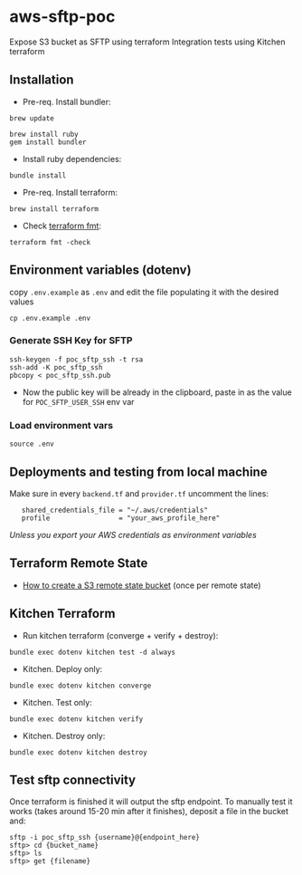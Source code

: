 # aws-sftp-poc
Expose S3 bucket as SFTP using terraform
Integration tests using Kitchen terraform

## Installation
* Pre-req. Install bundler:
```shell script
brew update
```

```shell script
brew install ruby
gem install bundler
```

* Install ruby dependencies:
```shell script
bundle install
```

* Pre-req. Install terraform:
```shell script
brew install terraform
```

* Check [terraform fmt](https://www.terraform.io/docs/commands/fmt.html):
```shell script
terraform fmt -check
```

## Environment variables (dotenv)
copy `.env.example` as `.env` and edit the file populating it with the desired values
```shell script
cp .env.example .env
```

### Generate SSH Key for SFTP
```shell script
ssh-keygen -f poc_sftp_ssh -t rsa
ssh-add -K poc_sftp_ssh
pbcopy < poc_sftp_ssh.pub
```
* Now the public key will be already in the clipboard, paste in as the value for `POC_SFTP_USER_SSH` env var

### Load environment vars
```shell script
source .env
```

## Deployments and testing from local machine
Make sure in every `backend.tf` and `provider.tf` uncomment the lines:  
  ```hcl-terraform
     shared_credentials_file = "~/.aws/credentials"
     profile                 = "your_aws_profile_here"
```
_Unless you export your AWS credentials as environment variables_

## Terraform Remote State
* [How to create a S3 remote state bucket](remote-state/README.md) (once per remote state)

## Kitchen Terraform
* Run kitchen terraform (converge + verify + destroy):
```shell script
bundle exec dotenv kitchen test -d always
```

* Kitchen. Deploy only:
```shell script
bundle exec dotenv kitchen converge
```

* Kitchen. Test only:
```shell script
bundle exec dotenv kitchen verify
```

* Kitchen. Destroy only:
```shell script
bundle exec dotenv kitchen destroy
```
## Test sftp connectivity
Once terraform is finished it will output the sftp endpoint. 
To manually test it works (takes around 15-20 min after it finishes), deposit a file in the bucket and:
```shell script
sftp -i poc_sftp_ssh {username}@{endpoint_here}
sftp> cd {bucket_name}
sftp> ls
sftp> get {filename}
```
